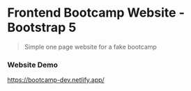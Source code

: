 # Frontend Bootcamp Website - Bootstrap 5

> Simple one page website for a fake bootcamp


### Website Demo

https://bootcamp-dev.netlify.app/

